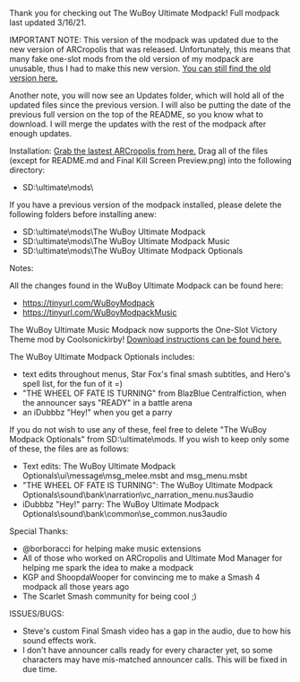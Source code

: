 Thank you for checking out The WuBoy Ultimate Modpack! Full modpack last updated 3/16/21.

IMPORTANT NOTE: This version of the modpack was updated due to the new version of ARCropolis that was released.
Unfortunately, this means that many fake one-slot mods from the old version of my modpack are unusable, thus I had to make this new version.
[You can still find the old version here.](https://github.com/WuBoytH/WuBoyUltimateModpack-OLD)

Another note, you will now see an Updates folder, which will hold all of the updated files since the previous version.
I will also be putting the date of the previous full version on the top of the README, so you know what to download.
I will merge the updates with the rest of the modpack after enough updates.

Installation:
[Grab the lastest ARCropolis from here.](https://github.com/Raytwo/ARCropolis/)
Drag all of the files (except for README.md and Final Kill Screen Preview.png) into the following directory:
 - SD:\ultimate\mods\

If you have a previous version of the modpack installed, please delete the following folders before installing anew:
 - SD:\ultimate\mods\The WuBoy Ultimate Modpack
 - SD:\ultimate\mods\The WuBoy Ultimate Modpack Music
 - SD:\ultimate\mods\The WuBoy Ultimate Modpack Optionals

Notes:

All the changes found in the WuBoy Ultimate Modpack can be found here:
 - https://tinyurl.com/WuBoyModpack
 - https://tinyurl.com/WuBoyModpackMusic

The WuBoy Ultimate Music Modpack now supports the One-Slot Victory Theme mod by Coolsonickirby!
[Download instructions can be found here.]("https://gamebanana.com/gamefiles/17417")

The WuBoy Ultimate Modpack Optionals includes:
 - text edits throughout menus, Star Fox's final smash subtitles, and Hero's spell list, for the fun of it =)
 - "THE WHEEL OF FATE IS TURNING" from BlazBlue Centralfiction, when the announcer says "READY" in a battle arena
 - an iDubbbz "Hey!" when you get a parry

If you do not wish to use any of these, feel free to delete "The WuBoy Modpack Optionals" from SD:\ultimate\mods\.
If you wish to keep only some of these, the files are as follows:

 - Text edits: The WuBoy Ultimate Modpack Optionals\ui\message\msg_melee.msbt and msg_menu.msbt
 - "THE WHEEL OF FATE IS TURNING": The WuBoy Ultimate Modpack Optionals\sound\bank\narration\vc_narration_menu.nus3audio
 - iDubbbz "Hey!" parry: The WuBoy Ultimate Modpack Optionals\sound\bank\common\se_common.nus3audio

Special Thanks:
 - @borboracci for helping make music extensions
 - All of those who worked on ARCropolis and Ultimate Mod Manager for helping me spark the idea to make a modpack
 - KGP and ShoopdaWooper for convincing me to make a Smash 4 modpack all those years ago
 - The Scarlet Smash community for being cool ;)

ISSUES/BUGS:

 - Steve's custom Final Smash video has a gap in the audio, due to how his sound effects work.
 - I don't have announcer calls ready for every character yet, so some characters may have mis-matched announcer calls. This will be fixed in due time.